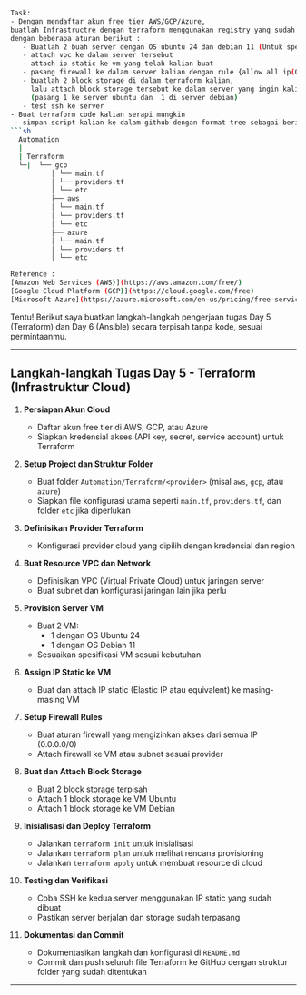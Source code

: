 ```bash
Task:
- Dengan mendaftar akun free tier AWS/GCP/Azure,
buatlah Infrastructre dengan terraform menggunakan registry yang sudah ada.
dengan beberapa aturan berikut :
   - Buatlah 2 buah server dengan OS ubuntu 24 dan debian 11 (Untuk spec menyesuaikan)
   - attach vpc ke dalam server tersebut
   - attach ip static ke vm yang telah kalian buat
   - pasang firewall ke dalam server kalian dengan rule {allow all ip(0.0.0.0/0)}
   - buatlah 2 block storage di dalam terraform kalian,
     lalu attach block storage tersebut ke dalam server yang ingin kalian buat.
     (pasang 1 ke server ubuntu dan  1 di server debian)
   - test ssh ke server
- Buat terraform code kalian serapi mungkin
 - simpan script kalian ke dalam github dengan format tree sebagai berikut:
```sh
  Automation  
  |  
  | Terraform
  └─|  └── gcp
          │ └── main.tf
          │ └── providers.tf
          │ └── etc
          ├── aws
          │ └── main.tf
          │ └── providers.tf
          │ └── etc
          ├── azure
          │ └── main.tf
          │ └── providers.tf
          │ └── etc

Reference :
[Amazon Web Services (AWS)](https://aws.amazon.com/free/)
[Google Cloud Platform (GCP)](https://cloud.google.com/free)
[Microsoft Azure](https://azure.microsoft.com/en-us/pricing/free-services)
```
Tentu! Berikut saya buatkan langkah-langkah pengerjaan tugas Day 5 (Terraform) dan Day 6 (Ansible) secara terpisah tanpa kode, sesuai permintaanmu.

---

## Langkah-langkah Tugas Day 5 - Terraform (Infrastruktur Cloud)

1. **Persiapan Akun Cloud**  
   - Daftar akun free tier di AWS, GCP, atau Azure  
   - Siapkan kredensial akses (API key, secret, service account) untuk Terraform

2. **Setup Project dan Struktur Folder**  
   - Buat folder `Automation/Terraform/<provider>` (misal `aws`, `gcp`, atau `azure`)  
   - Siapkan file konfigurasi utama seperti `main.tf`, `providers.tf`, dan folder `etc` jika diperlukan

3. **Definisikan Provider Terraform**  
   - Konfigurasi provider cloud yang dipilih dengan kredensial dan region

4. **Buat Resource VPC dan Network**  
   - Definisikan VPC (Virtual Private Cloud) untuk jaringan server  
   - Buat subnet dan konfigurasi jaringan lain jika perlu

5. **Provision Server VM**  
   - Buat 2 VM:  
     - 1 dengan OS Ubuntu 24  
     - 1 dengan OS Debian 11  
   - Sesuaikan spesifikasi VM sesuai kebutuhan

6. **Assign IP Static ke VM**  
   - Buat dan attach IP static (Elastic IP atau equivalent) ke masing-masing VM

7. **Setup Firewall Rules**  
   - Buat aturan firewall yang mengizinkan akses dari semua IP (0.0.0.0/0)  
   - Attach firewall ke VM atau subnet sesuai provider

8. **Buat dan Attach Block Storage**  
   - Buat 2 block storage terpisah  
   - Attach 1 block storage ke VM Ubuntu  
   - Attach 1 block storage ke VM Debian

9. **Inisialisasi dan Deploy Terraform**  
   - Jalankan `terraform init` untuk inisialisasi  
   - Jalankan `terraform plan` untuk melihat rencana provisioning  
   - Jalankan `terraform apply` untuk membuat resource di cloud

10. **Testing dan Verifikasi**  
    - Coba SSH ke kedua server menggunakan IP static yang sudah dibuat  
    - Pastikan server berjalan dan storage sudah terpasang

11. **Dokumentasi dan Commit**  
    - Dokumentasikan langkah dan konfigurasi di `README.md`  
    - Commit dan push seluruh file Terraform ke GitHub dengan struktur folder yang sudah ditentukan

---
